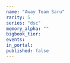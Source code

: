 ```yaml
---
name: "Away Team Saru"
rarity: 5
series: "dsc"
memory_alpha: ""
bigbook_tier:
events:
in_portal:
published: false
---
```

